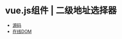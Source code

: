# vue.js组件 | 二级地址选择器
>
* [源码](https://github.com/peng1992/houtai/blob/master/src/components/address.vue)
* [在线DOM]()

